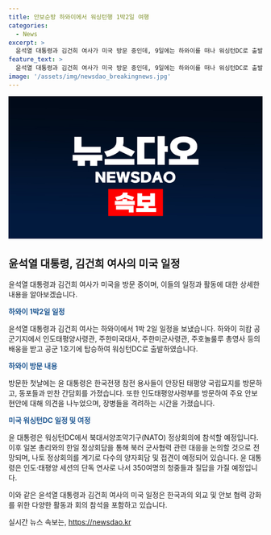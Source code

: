 ```yaml
---
title: 안보순방 하와이에서 워싱턴행 1박2일 여행
categories:
  - News
excerpt: >
  윤석열 대통령과 김건희 여사가 미국 방문 중인데, 9일에는 하와이를 떠나 워싱턴DC로 출발했다. 윤 대통령은 북대서양조약기구(NATO·나토) 정상회의에 참석할 예정이며, 다양한 양자회담과 소다자회담, 뉴질랜드 정상회의 등에 참석할 계획이다. 그 외에도 한일 정상회담과 북러 군사협력 관련 대응 논의가 예상되고 있으며, 다양한 행보가 기대된다.
feature_text: >
  윤석열 대통령과 김건희 여사가 미국 방문 중인데, 9일에는 하와이를 떠나 워싱턴DC로 출발했다. 윤 대통령은 북대서양조약기구(NATO·나토) 정상회의에 참석할 예정이며, 다양한 양자회담과 소다자회담, 뉴질랜드 정상회의 등에 참석할 계획이다. 그 외에도 한일 정상회담과 북러 군사협력 관련 대응 논의가 예상되고 있으며, 다양한 행보가 기대된다.
image: '/assets/img/newsdao_breakingnews.jpg'
---
```


<p><img src="/assets/img/newsdao_breakingnews.jpg" alt="pcversion 속보" /></p>

<h2 data-ke-size="size26">윤석열 대통령, 김건희 여사의 미국 일정</h2>

<p>윤석열 대통령과 김건희 여사가 미국을 방문 중이며, 이들의 일정과 활동에 대한 상세한 내용을 알아보겠습니다.</p>

<p data-ke-size="size16"><b><span style="color: #1a5490;">하와이 1박2일 일정</span></b></p>

<p>윤석열 대통령과 김건희 여사는 하와이에서 1박 2일 일정을 보냈습니다. 하와이 히캄 공군기지에서 인도태평양사령관, 주한미국대사, 주한미군사령관, 주호놀룰루 총영사 등의 배웅을 받고 공군 1호기에 탑승하여 워싱턴DC로 출발하였습니다.</p>

<p data-ke-size="size16"><b><span style="color: #1a5490;">하와이 방문 내용</span></b></p>

<p>방문한 첫날에는 윤 대통령은 한국전쟁 참전 용사들이 안장된 태평양 국립묘지를 방문하고, 동포들과 만찬 간담회를 가졌습니다. 또한 인도태평양사령부를 방문하여 주요 안보 현안에 대해 의견을 나누었으며, 장병들을 격려하는 시간을 가졌습니다.</p>

<p data-ke-size="size16"><b><span style="color: #1a5490;">미국 워싱턴DC 일정 및 여정</span></b></p>

<p>윤 대통령은 워싱턴DC에서 북대서양조약기구(NATO) 정상회의에 참석할 예정입니다. 이후 일본 총리와의 한일 정상회담을 통해 북러 군사협력 관련 대응을 논의할 것으로 전망되며, 나토 정상회의를 계기로 다수의 양자회담 및 접견이 예정되어 있습니다. 윤 대통령은 인도·태평양 세션의 단독 연사로 나서 350여명의 청중들과 질답을 가질 예정입니다.</p>

<p>이와 같은 윤석열 대통령과 김건희 여사의 미국 일정은 한국과의 외교 및 안보 협력 강화를 위한 다양한 활동과 회의 참석을 포함하고 있습니다.</p>
실시간 뉴스 속보는, <a href="https://newsdao.kr" rel="dofollow">https://newsdao.kr</a>


